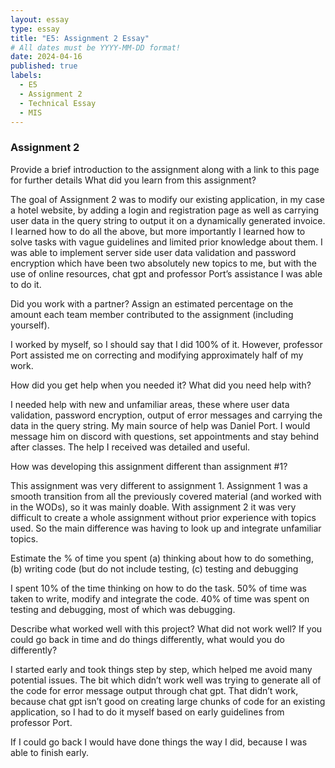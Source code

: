 ```yaml
---
layout: essay
type: essay
title: "E5: Assignment 2 Essay"
# All dates must be YYYY-MM-DD format!
date: 2024-04-16
published: true
labels:
  - E5
  - Assignment 2
  - Technical Essay
  - MIS 
---
```

### Assignment 2

Provide a brief introduction to the assignment along with a link to this page for further details
What did you learn from this assignment?

The goal of Assignment 2 was to modify our existing application, in my case a hotel website, by adding a login and registration page as well as carrying user data in the query string to output it on a dynamically generated invoice. 
I learned how to do all the above, but more importantly I learned how to solve tasks with vague guidelines and limited prior knowledge about them. I was able to implement server side user data validation and password encryption which have been two absolutely new topics to me, but with the use of online resources, chat gpt and professor Port’s assistance I was able to do it.


Did you work with a partner? Assign an estimated percentage on the amount each team member contributed to the assignment (including yourself).

I worked by myself, so I should say that I did 100% of it. However, professor Port assisted me on correcting and modifying approximately half of my work.


How did you get help when you needed it? What did you need help with?

I needed help with new and unfamiliar areas, these where user data validation, password encryption, output of error messages and carrying the data in the query string. My main source of help was Daniel Port. I would message him on discord with questions, set appointments and stay behind after classes. The help I received was detailed and useful.


How was developing this assignment different than assignment #1?

This assignment was very different to assignment 1. Assignment 1 was a smooth transition from all the previously covered material (and worked with in the WODs), so it was mainly doable. With assignment 2 it was very difficult to create a whole assignment without prior experience with topics used. So the main difference was having to look up and integrate unfamiliar topics.


Estimate the % of time you spent (a) thinking about how to do something, (b) writing code (but do not include testing, (c) testing and debugging

I spent 10% of the time thinking on how to do the task. 50% of time was taken to write, modify and integrate the code. 40% of time was spent on testing and debugging, most of which was debugging.


Describe what worked well with this project? What did not work well?
If you could go back in time and do things differently, what would you do differently?

I started early and took things step by step, which helped me avoid many potential issues. The bit which didn’t work well was trying to generate all of the code for error message output through chat gpt. That didn’t work, because chat gpt isn’t good on creating large chunks of code for an existing application, so I had to do it myself based on early guidelines from professor Port.

If I could go back I would have done things the way I did, because I was able to finish early.
